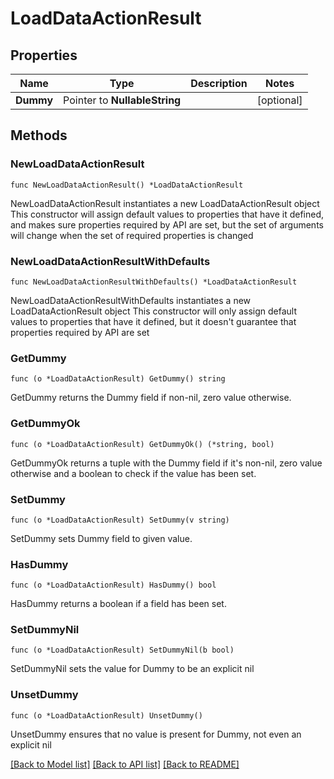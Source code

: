 # LoadDataActionResult

## Properties

Name | Type | Description | Notes
------------ | ------------- | ------------- | -------------
**Dummy** | Pointer to **NullableString** |  | [optional] 

## Methods

### NewLoadDataActionResult

`func NewLoadDataActionResult() *LoadDataActionResult`

NewLoadDataActionResult instantiates a new LoadDataActionResult object
This constructor will assign default values to properties that have it defined,
and makes sure properties required by API are set, but the set of arguments
will change when the set of required properties is changed

### NewLoadDataActionResultWithDefaults

`func NewLoadDataActionResultWithDefaults() *LoadDataActionResult`

NewLoadDataActionResultWithDefaults instantiates a new LoadDataActionResult object
This constructor will only assign default values to properties that have it defined,
but it doesn't guarantee that properties required by API are set

### GetDummy

`func (o *LoadDataActionResult) GetDummy() string`

GetDummy returns the Dummy field if non-nil, zero value otherwise.

### GetDummyOk

`func (o *LoadDataActionResult) GetDummyOk() (*string, bool)`

GetDummyOk returns a tuple with the Dummy field if it's non-nil, zero value otherwise
and a boolean to check if the value has been set.

### SetDummy

`func (o *LoadDataActionResult) SetDummy(v string)`

SetDummy sets Dummy field to given value.

### HasDummy

`func (o *LoadDataActionResult) HasDummy() bool`

HasDummy returns a boolean if a field has been set.

### SetDummyNil

`func (o *LoadDataActionResult) SetDummyNil(b bool)`

 SetDummyNil sets the value for Dummy to be an explicit nil

### UnsetDummy
`func (o *LoadDataActionResult) UnsetDummy()`

UnsetDummy ensures that no value is present for Dummy, not even an explicit nil

[[Back to Model list]](../README.md#documentation-for-models) [[Back to API list]](../README.md#documentation-for-api-endpoints) [[Back to README]](../README.md)


